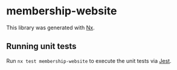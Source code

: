 # membership-website

This library was generated with [Nx](https://nx.dev).

## Running unit tests

Run `nx test membership-website` to execute the unit tests via [Jest](https://jestjs.io).
